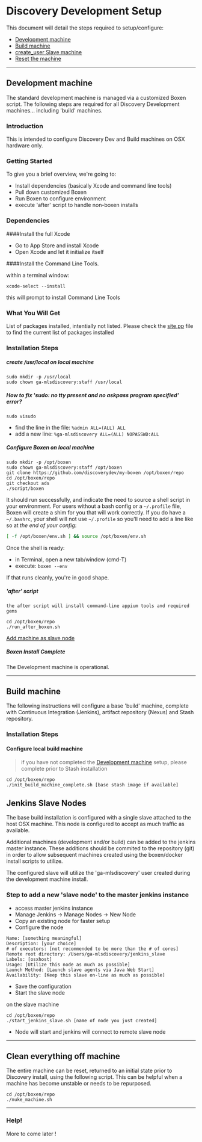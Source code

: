 # Discovery Development Setup

This document will detail the steps required to setup/configure:
* [Development machine](#development-machine)
* [Build machine](#build-machine)
* [create_user Slave machine](#create_user-slave-machine)
* [Reset the machine](#reset-the-machine)

----

## Development machine

The standard development machine is managed via a customized Boxen script.  The following steps are required for all Discovery Development machines... including 'build' machines.

### Introduction

This is intended to configure Discovery Dev and Build machines on OSX hardware only.

### Getting Started

To give you a brief overview, we're going to:

* Install dependencies (basically Xcode and command line tools)
* Pull down customized Boxen
* Run Boxen to configure environment
* execute 'after' script to handle non-boxen installs

### Dependencies

####Install the full Xcode 

* Go to App Store and install Xcode
* Open Xcode and let it initialize itself

####Install the Command Line Tools.

within a terminal window:

```
xcode-select --install
```

this will prompt to install Command Line Tools

### What You Will Get

List of packages installed, intentially not listed.  Please check the [site.pp](https://github.com/discoverydev/my-boxen/blob/ads/manifests/site.pp) file to find the current list of packages installed

### Installation Steps

##### create /usr/local on local machine
```
sudo mkdir -p /usr/local
sudo chown ga-mlsdiscovery:staff /usr/local
```

##### How to fix 'sudo: no tty present and no askpass program specified' error?
```
sudo visudo
```

* find the line in the file: ```%admin ALL=(ALL) ALL```
* add a new line: ```%ga-mlsdiscovery ALL=(ALL) NOPASSWD:ALL```

##### Configure Boxen on local machine
```
sudo mkdir -p /opt/boxen
sudo chown ga-mlsdiscovery:staff /opt/boxen
git clone https://github.com/discoverydev/my-boxen /opt/boxen/repo
cd /opt/boxen/repo
git checkout ads
./script/boxen
```

It should run successfully, and indicate the need to source a shell script in your environment.  For users without a bash config or a `~/.profile` file, Boxen will create a shim for you that will work correctly.  If you do have a `~/.bashrc`, your shell will not use `~/.profile` so you'll need to add a line like so at _the end of your config_:

``` sh
[ -f /opt/boxen/env.sh ] && source /opt/boxen/env.sh
```

Once the shell is ready:
* in Terminal, open a new tab/window (cmd-T)
* execute: ```boxen --env```

If that runs cleanly, you're in good shape.

##### 'after' script
```
the after script will install command-line appium tools and required gems

cd /opt/boxen/repo
./run_after_boxen.sh
```

[Add machine as slave node](#step-to-add-a-new-slave-node-to-the-master-jenkins-instance)

##### Boxen Install Complete
The Development machine is operational.

----

## Build machine
The following instructions will configure a base 'build' machine, complete with Continuous Integration (Jenkins), artifact repository (Nexus) and Stash repository.

### Installation Steps
#### Configure local build machine

> if you have not completed the [Development machine](#development-machine) setup, please complete prior to Stash installation

```
cd /opt/boxen/repo
./init_build_machine_complete.sh [base stash image if available]
```

## Jenkins Slave Nodes
The base build installation is configured with a single slave attached to the host OSX machine.  This node is configured to accept as much traffic as available.

Additional machines (development and/or build) can be added to the jenkins master instance.  These additions should be commited to the repository (git) in order to allow subsequent machines created using the boxen/docker install scripts to utilize.

The configured slave will utilize the 'ga-mlsdiscovery' user created during the development machine install.

### Step to add a new 'slave node' to the master jenkins instance
* access master jenkins instance
* Manage Jenkins -> Manage Nodes -> New Node
* Copy an existing node for faster setup
* Configure the node
```
Name: [something meaningful]
Description: [your choice]
# of executors: [not recommended to be more than the # of cores]
Remote root directory: /Users/ga-mlsdiscovery/jenkins_slave
Labels: [osxhost]
Usage: [Utilize this node as much as possible]
Launch Method: [Launch slave agents via Java Web Start]
Availability: [Keep this slave on-line as much as possible]
```
* Save the configuration
* Start the slave node

on the slave machine
```
cd /opt/boxen/repo
./start_jenkins_slave.sh [name of node you just created]
```

* Node will start and jenkins will connect to remote slave node

----
## Clean everything off machine
The entire machine can be reset, returned to an initial state prior to Discovery install, using the following script.  This can be helpful when a machine has become unstable or needs to be repurposed.

```
cd /opt/boxen/repo
./nuke_machine.sh
```

----
### Help!
More to come later !
